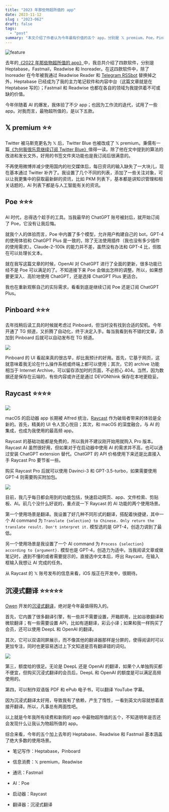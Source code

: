 ```yaml
---
title: "2023 年那些物超所值的 app"
date: 2023-11-12
slug : "2023-062"
draft: false
tags:
  - "post"
summary: "本文介绍了作者认为今年最有价值的五个 app，分别是 𝕏 premium，Poe，Pinboard，Raycast 和 沉浸式翻译。"
---
```

![feature](https://cos.justgoidea.com/justgoidea/uPic/2023/11/10/_b93de374-c8cc-4a58-85c9-1767258a0725.jpg)

去年的[《2022 年那些物超所值的 app》](https://justgoidea.com/posts/2022-017/)中，我总共介绍了四款软件，分别是 Heptabase，Fastmail，Readwise 和 Inoreader。在这四款软件中，除了 Inoreader 在今年被我通过 Readwise Reader 和 [Telegram RSSbot](https://justgoidea.com/posts/2023-055/) 替换掉之外，Heptabase 已经成为了我的主力笔记软件和内容中台（这篇文章就是在 Heptabase 写的）；Fastmail 和 Readwise 也都在各自的领域为我提供着不可或缺的价值。

今年伴随着 AI 的爆发，我体验了不少 app；也因为工作流的迭代，试用了一些 app。对我而言，最物超所值的，是以下五款。

## 𝕏 premium ⭐⭐

Twitter 被马斯克更名为 𝕏 后，Twitter Blue 也被改成了 𝕏 premium。秉儒有一篇[《为何我很乐意继续订阅 Twitter Blue》](https://pinchlime.com/snapshots/why/why-am-i-willing-to-continue-subscribing-to-twitter-blue/)值得一读。除了他在文中提到的算法的改进和发长文外，好用的书签文件夹功能也是我订阅后很满意的。

不再使用微博并减少使用国内的社交媒体后，每日资讯的输入缺失了一大块儿，现在基本通过 Twitter 补齐了。我设置了几个不同的列表，添加了一些关注对象，可以让我更集中的获取最新鲜的资讯，比如 PKM 列表下，基本都是讲知识管理和相关话题的，AI 列表下都是与人工智能有关的资讯。

## Poe ⭐⭐⭐

AI 时代，总得选个趁手的工具。当我最早的 ChatGPT 账号被封后，就开始订阅了 Poe，它没有让我后悔。

就我个人的体验而言，Poe 中内置了多个模型，允许用户构建自己的 bot，GPT-4 的使用体验和 ChatGPT Plus 是一致的，除了无法使用插件（我也没有多少插件的使用需求）。Claude-2-100k 的能力并不差，虽然没有办法和 GPT-4 比，但胜在可以处理长文本。

就在我写这篇文章的时候，OpenAI 对 ChatGPT 进行了全面的更新，很多功能已经不是 Poe 可以满足的了。不知道接下来 Poe 会做出怎样的调整。所以，如果想要更深入、高阶地使用 ChatGPT，还是选择 ChatGPT Plus 更适合。

我也在重新观察自己的实际需求，看看到底是继续订阅 Poe 还是订阅 ChatGPT Plus。

## Pinboard ⭐⭐⭐

去年找稍后读工具的时候就考虑过 Pinboard，但当时没有找到合适的契机。今年开通了 TG 频道，又折腾了自动化，终于决定入手。每当我看到有不错的文章，添加到 Pinboard 后就可以自动发布在 TG 频道。

![](https://cos.justgoidea.com/justgoidea/uPic/2023/11/02/pinboard.webp)

Pinboard 的 UI 看起来真的很古早，却比我预计的好用。首先，它基于网页，这就意味着我无论在什么操作系统或终端上都可以使用；其次，它的 archive 功能相当于 Internet Archive，可以留存添加时的页面，不必担心 404。当然，因为数据还是保存在云端的，有些内容或许还是通过 DEVONthink 保存在本地更稳妥。

## Raycast ⭐⭐⭐⭐

![](https://cos.justgoidea.com/justgoidea/uPic/2023/11/02/Raycast.webp)

macOS 的启动器 app 长期被 Alfred 统治，[Raycast](https://www.raycast.com/) 作为破局者带来的体验是全新的。首先，精美的 UI 令人赏心悦目；其次，和 macOS 的深度融合，与 AI 的集成，也成为我使用的最高频 app。

Raycast 的基础功能都是免费的，所以我并不建议刚开始用就购入 Pro 版本。Raycast AI 虽然很好用，但如果对于在启动器中使用 AI 的需求并不高，也可以通过安装 ChatGPT extension 替代。ChatGPT 的 API 价格使用下来还是比直接入手 Raycast Pro 要节省一些。

购买 Raycast Pro 后就可以使用 Davinci-3 和 GPT-3.5-turbo，如果需要使用 GPT-4 则需要购买附加包。

![](https://cos.justgoidea.com/justgoidea/uPic/2023/11/10/RaycastPrice.png)

目前，我几乎每日都会用到的功能包括，快速启动网页、app、文件检索、剪贴板、AI。前几个没什么好说的，重点说一下 Raycast 的 AI 功能的两个使用场景。

第一个使用场景是翻译。我设置了好几种不同形式的翻译，搭配着快捷键，其中一个 AI command 为 `Translate {selection} to Chinese. Only return the translate result. Don't interpret it.` 模型选的是 GPT-4，创造力调到了最低。

另一个使用场景是我设置了一个 AI command 为 `Process {selection} according to {argument}.` 模型也是 GPT-4，创造力为适中。当我阅读文章或做笔记时，遇到不懂的或者需要提示的，直接选中文本后，呼出 Raycast，在输入框输入我想让 AI 完成的任务。

从 Raycast 的 𝕏 账号发布的信息来看，iOS 版正在开发中，很期待。

## 沉浸式翻译 ⭐⭐⭐⭐⭐

[Owen](https://twitter.com/OwenYoungZh) 开发的[沉浸式翻译](https://immersivetranslate.com/)，绝对是今年最值得购入的。

首先，它内置了很多翻译引擎，有一些并不需要设置，开箱即用，比如谷歌翻译和微软翻译；有一些需要设置 API，比如有道翻译，彩云小译；如果和我一样购买了会员，还可以使用 DeepL 和 OpenAI 的翻译。

其次，它可以双语同屏展示，而不像其他的翻译器那样是分屏的，使得阅读时可以更加专注，同时也更容易透过上下文知道是否有翻译错的词句。

![](https://cos.justgoidea.com/justgoidea/uPic/2023/11/10/CleanShot2023-11-10at17.40.19@2x.png)

第三，额度给的很足。无论是 DeepL 还是 OpenAI 的翻译，如果个人单独购买都不便宜，但购买沉浸式翻译的会员后，DeepL 和 OpenAI 的额度是可以满足高频使用的。

第四，可以制作双语版 PDF 和 ePub 电子书，可以翻译 YouTube 字幕。

因为沉浸式翻译太好用，导致我有了依赖，产生了惰性，一看到英文内容就想着直接开翻译。所以，凡事总有两面性吧。

以上就是今年我所有续费和新购的 app 中最物超所值的五个，不知道明年是否还会发现什么让我认为物超所值的 app。

综合来看，今年的五个加上去年的 Heptabase、Readwise 和 Fastmail 基本涵盖了绝大多数的使用场景。

- 笔记写作：Heptabase，Pinboard

- 信息消费：𝕏 premium，Readwise

- 通讯：Fastmail

- AI：Poe

- 启动器：Raycast

- 翻译器：沉浸式翻译